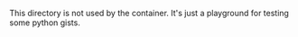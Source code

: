 This directory is not used by the container. It's just a playground for testing
some python gists.

